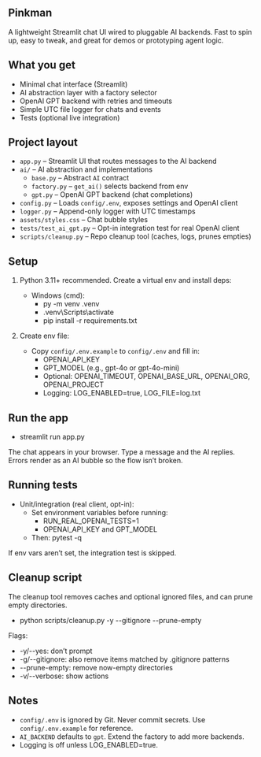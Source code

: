 ## Pinkman

A lightweight Streamlit chat UI wired to pluggable AI backends. Fast to spin up, easy to tweak, and great for demos or prototyping agent logic.

## What you get

- Minimal chat interface (Streamlit)
- AI abstraction layer with a factory selector
- OpenAI GPT backend with retries and timeouts
- Simple UTC file logger for chats and events
- Tests (optional live integration)

## Project layout

- `app.py` – Streamlit UI that routes messages to the AI backend
- `ai/` – AI abstraction and implementations
   - `base.py` – Abstract `AI` contract
   - `factory.py` – `get_ai()` selects backend from env
   - `gpt.py` – OpenAI GPT backend (chat completions)
- `config.py` – Loads `config/.env`, exposes settings and OpenAI client
- `logger.py` – Append-only logger with UTC timestamps
- `assets/styles.css` – Chat bubble styles
- `tests/test_ai_gpt.py` – Opt-in integration test for real OpenAI client
- `scripts/cleanup.py` – Repo cleanup tool (caches, logs, prunes empties)

## Setup

1) Python 3.11+ recommended. Create a virtual env and install deps:

    - Windows (cmd):
       - py -m venv .venv
       - .venv\Scripts\activate
       - pip install -r requirements.txt

2) Create env file:

    - Copy `config/.env.example` to `config/.env` and fill in:
       - OPENAI_API_KEY
       - GPT_MODEL (e.g., gpt-4o or gpt-4o-mini)
       - Optional: OPENAI_TIMEOUT, OPENAI_BASE_URL, OPENAI_ORG, OPENAI_PROJECT
       - Logging: LOG_ENABLED=true, LOG_FILE=log.txt

## Run the app

- streamlit run app.py

The chat appears in your browser. Type a message and the AI replies. Errors render as an AI bubble so the flow isn’t broken.

## Running tests

- Unit/integration (real client, opt-in):
   - Set environment variables before running:
      - RUN_REAL_OPENAI_TESTS=1
      - OPENAI_API_KEY and GPT_MODEL
   - Then: pytest -q

If env vars aren’t set, the integration test is skipped.

## Cleanup script

The cleanup tool removes caches and optional ignored files, and can prune empty directories.

- python scripts/cleanup.py -y --gitignore --prune-empty

Flags:
- -y/--yes: don’t prompt
- -g/--gitignore: also remove items matched by .gitignore patterns
- --prune-empty: remove now-empty directories
- -v/--verbose: show actions

## Notes

- `config/.env` is ignored by Git. Never commit secrets. Use `config/.env.example` for reference.
- `AI_BACKEND` defaults to `gpt`. Extend the factory to add more backends.
- Logging is off unless LOG_ENABLED=true.

